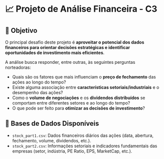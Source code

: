 # 📈 Projeto de Análise Financeira - C3


## 🎯 Objetivo

O principal desafio deste projeto é **aproveitar o potencial dos dados financeiros para orientar decisões estratégicas e identificar oportunidades de investimento mais eficientes**.

A análise busca responder, entre outras, às seguintes perguntas norteadoras:

- Quais são os fatores que mais influenciam o **preço de fechamento** das ações ao longo do tempo?
- Existe alguma associação entre **características setoriais/industriais** e o desempenho das ações?
- Como o **volume de negociações** e os **dividendos distribuídos** se comportam entre diferentes setores e ao longo do tempo?
- O que pode ser feito para **otimizar as decisões de investimento**?

## 📁 Bases de Dados Disponíveis

- `stock_part1.csv`: Dados financeiros diários das ações (data, abertura, fechamento, volume, dividendos, etc.).
- `stock_part2.csv`: Informações setoriais e indicadores fundamentais das empresas (setor, indústria, PE Ratio, EPS, MarketCap, etc.).

